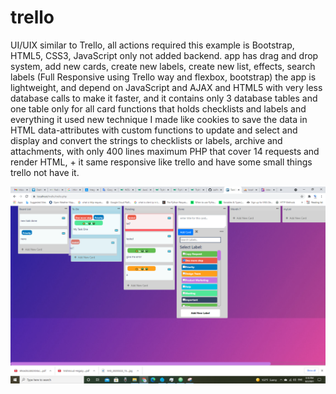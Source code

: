 # trello
UI/UIX similar to Trello, all actions required this example is Bootstrap, HTML5, CSS3,  JavaScript only not added backend. app has drag and drop system, add new cards, create new labels, create new list, effects, search labels (Full Responsive using Trello way and flexbox, bootstrap) the app is lightweight, and depend on JavaScript and AJAX and HTML5 with very less database calls to make it faster, and it contains only 3 database tables and one table only for all card functions that holds checklists and labels and everything it used new technique I made like cookies to save the data in HTML data-attributes with custom functions to update and select and display and convert the strings to checklists or labels, archive and attachments, with only 400 lines maximum PHP that cover 14 requests and render HTML, + it same responsive like trello and have some small things trello not have it.

![screenshot](mytrello.png)

